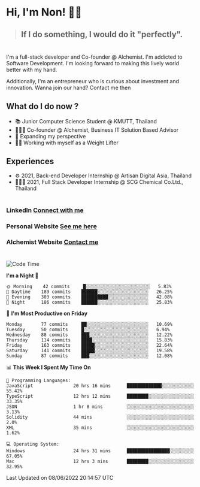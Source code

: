 # Hi, I'm Non! 🖐🏻

> ## If I do something, I would do it "perfectly".

#

I'm a full-stack developer and Co-founder @ Alchemist. I'm addicted to Software Development. I'm looking forward to making this lively world better with my hand.

Additionally, I'm an entrepreneur who is curious about investment and innovation. Wanna join our hand? Contact me then

## What do I do now ?

- 📚 Junior Computer Science Student @ KMUTT, Thailand
- 🧑🏻‍💻 Co-founder @ Alchemist, Business IT Solution Based Advisor
- 🌈 Expanding my perspective
- 🏋🏻 Working with myself as a Weight Lifter

## Experiences

- ⚙️ 2021, Back-end Developer Internship @ Artisan Digital Asia, Thailand
- 🧑🏻‍💻 2021, Full Stack Developer Internship @ SCG Chemical Co.Ltd., Thailand

#

### LinkedIn [Connect with me](https://www.linkedin.com/in/non-nontra/)

### Personal Website [See me here](https://nonnontra.com/)

### Alchemist Website [Contact me](https://alchemist-softwarehouse.co/)

#

<!--START_SECTION:waka-->
![Code Time](http://img.shields.io/badge/Code%20Time-1%2C774%20hrs%2023%20mins-blue)

**I'm a Night 🦉** 

```text
🌞 Morning    42 commits     █░░░░░░░░░░░░░░░░░░░░░░░░   5.83% 
🌆 Daytime    189 commits    ██████░░░░░░░░░░░░░░░░░░░   26.25% 
🌃 Evening    303 commits    ██████████░░░░░░░░░░░░░░░   42.08% 
🌙 Night      186 commits    ██████░░░░░░░░░░░░░░░░░░░   25.83%

```
📅 **I'm Most Productive on Friday** 

```text
Monday       77 commits     ██░░░░░░░░░░░░░░░░░░░░░░░   10.69% 
Tuesday      50 commits     █░░░░░░░░░░░░░░░░░░░░░░░░   6.94% 
Wednesday    88 commits     ███░░░░░░░░░░░░░░░░░░░░░░   12.22% 
Thursday     114 commits    ████░░░░░░░░░░░░░░░░░░░░░   15.83% 
Friday       163 commits    █████░░░░░░░░░░░░░░░░░░░░   22.64% 
Saturday     141 commits    █████░░░░░░░░░░░░░░░░░░░░   19.58% 
Sunday       87 commits     ███░░░░░░░░░░░░░░░░░░░░░░   12.08%

```


📊 **This Week I Spent My Time On** 

```text
💬 Programming Languages: 
JavaScript               20 hrs 16 mins      █████████████░░░░░░░░░░░░   55.42% 
TypeScript               12 hrs 12 mins      ████████░░░░░░░░░░░░░░░░░   33.35% 
JSON                     1 hr 8 mins         ░░░░░░░░░░░░░░░░░░░░░░░░░   3.13% 
Solidity                 44 mins             ░░░░░░░░░░░░░░░░░░░░░░░░░   2.0% 
XML                      35 mins             ░░░░░░░░░░░░░░░░░░░░░░░░░   1.62%

💻 Operating System: 
Windows                  24 hrs 31 mins      ████████████████░░░░░░░░░   67.05% 
Mac                      12 hrs 3 mins       ████████░░░░░░░░░░░░░░░░░   32.95%

```


 Last Updated on 08/06/2022 20:14:57 UTC
<!--END_SECTION:waka-->
